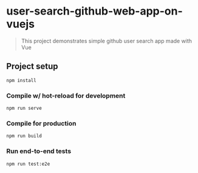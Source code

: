 # user-search-github-web-app-on-vuejs


> This project demonstrates simple github user search app made with Vue

## Project setup
```
npm install
```

### Compile w/ hot-reload for development
```
npm run serve
```

### Compile for production
```
npm run build
```

### Run end-to-end tests
```
npm run test:e2e
```
